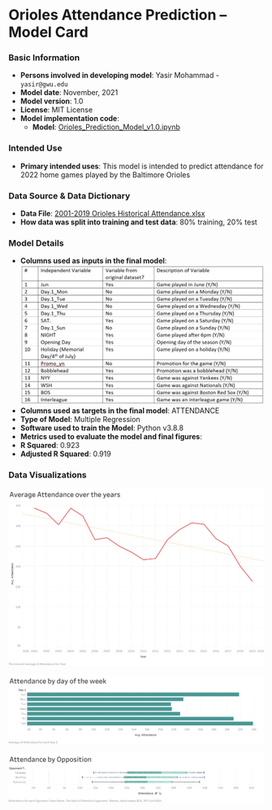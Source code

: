 # Orioles Attendance Prediction – Model Card

### Basic Information

* **Persons involved in developing model**: Yasir Mohammad - `yasir@gwu.edu`
* **Model date**: November, 2021
* **Model version**: 1.0
* **License**: MIT License
* **Model implementation code**:
  * **Model**: [Orioles_Prediction_Model_v1.0.ipynb](Orioles_Prediction_Model_v1.0.ipynb)

### Intended Use
* **Primary intended uses**: This model is intended to predict attendance for 2022 home games played by the Baltimore Orioles

### Data Source & Data Dictionary
* **Data File**: [2001-2019 Orioles Historical Attendance.xlsx](2001-2019%20Orioles%20Historical%20Attendance.xlsx)
* **How data was split into training and test data**: 80% training, 20% test

### Model Details
* **Columns used as inputs in the final model**: 
![](images/model_variables.jpg)
*	**Columns used as targets in the final model**: ATTENDANCE
* **Type of Model**: Multiple Regression
*	**Software used to train the Model**: Python v3.8.8
*	**Metrics used to evaluate the model and final figures**:
  * **R Squared**: 0.923
  * **Adjusted R Squared**: 0.919

### Data Visualizations


![](images/Avg%20Attendance%20by%20year.png)

![](images/Attendance%20by%20day%20of%20the%20week.png)


![](images/Attendance%20by%20Opposition.png)

